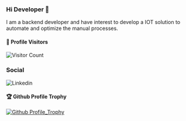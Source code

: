 ### Hi Developer 👋

I am a backend developer and have interest to develop a IOT solution to automate and optimize the manual processes.

#### 🔭 Profile Visitors
![Visitor Count](https://profile-counter.glitch.me/{MaulikS1}/count.svg)

### Social
![Linkedin](https://img.shields.io/twitter/url?label=SolankiMaulik&logo=linkedin&style=social&url=https://www.linkedin.com/in/solankimaulik/)


#### 🏆 Github Profile Trophy
[![Github Profile_Trophy](https://github-profile-trophy.vercel.app/?username=MaulikS1&row=1)](https://github.com/MaulikS1/github-profile-trophy)

<!--
**MaulikS1/MaulikS1** is a ✨ _special_ ✨ repository because its `README.md` (this file) appears on your GitHub profile.

Here are some ideas to get you started:

- 🔭 I’m currently working on ...
- 🌱 I’m currently learning ...
- 👯 I’m looking to collaborate on ...
- 🤔 I’m looking for help with ...
- 💬 Ask me about ...
- 📫 How to reach me: ...
- 😄 Pronouns: ...
- ⚡ Fun fact: ...
-->
